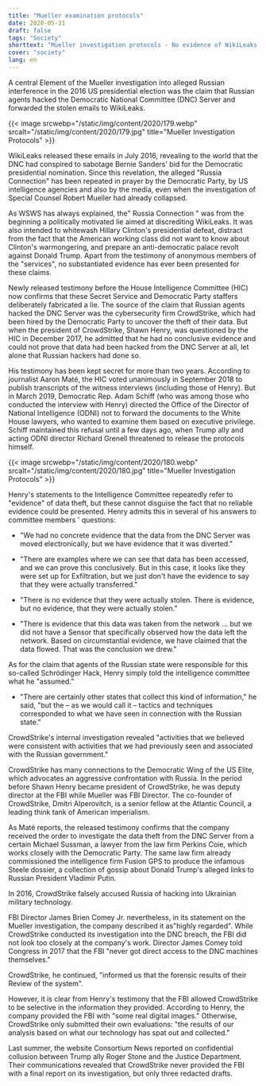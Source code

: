 ```yaml
---
title: "Mueller examination protocols"
date: 2020-05-31
draft: false
tags: "Society"
shorttext: "Mueller investigation protocols - No evidence of WikiLeaks conspiracy with Russia ..."
cover: "society"
lang: en
---
```


A central Element of the Mueller investigation into alleged Russian interference in the 2016 US presidential election was the claim that Russian agents hacked the Democratic National Committee (DNC) Server and forwarded the stolen emails to WikiLeaks.

{{< image srcwebp="/static/img/content/2020/179.webp" srcalt="/static/img/content/2020/179.jpg" title="Mueller Investigation Protocols" >}}

WikiLeaks released these emails in July 2016, revealing to the world that the DNC had conspired to sabotage Bernie Sanders' bid for the Democratic presidential nomination. Since this revelation, the alleged "Russia Connection" has been repeated in prayer by the Democratic Party, by US intelligence agencies and also by the media, even when the investigation of Special Counsel Robert Mueller had already collapsed.

As WSWS has always explained, the" Russia Connection " was from the beginning a politically motivated lie aimed at discrediting WikiLeaks. It was also intended to whitewash Hillary Clinton's presidential defeat, distract from the fact that the American working class did not want to know about Clinton's warmongering, and prepare an anti-democratic palace revolt against Donald Trump. Apart from the testimony of anonymous members of the "services", no substantiated evidence has ever been presented for these claims.

Newly released testimony before the House Intelligence Committee (HIC) now confirms that these Secret Service and Democratic Party staffers deliberately fabricated a lie. The source of the claim that Russian agents hacked the DNC Server was the cybersecurity firm CrowdStrike, which had been hired by the Democratic Party to uncover the theft of their data. But when the president of CrowdStrike, Shawn Henry, was questioned by the HIC in December 2017, he admitted that he had no conclusive evidence and could not prove that data had been hacked from the DNC Server at all, let alone that Russian hackers had done so.

His testimony has been kept secret for more than two years. According to journalist Aaron Maté, the HIC voted unanimously in September 2018 to publish transcripts of the witness interviews (including those of Henry). But in March 2019, Democratic Rep. Adam Schiff (who was among those who conducted the interview with Henry) directed the Office of the Director of National Intelligence (ODNI) not to forward the documents to the White House lawyers, who wanted to examine them based on executive privilege. Schiff maintained this refusal until a few days ago, when Trump ally and acting ODNI director Richard Grenell threatened to release the protocols himself.

{{< image srcwebp="/static/img/content/2020/180.webp" srcalt="/static/img/content/2020/180.jpg" title="Mueller Investigation Protocols" >}}

Henry's statements to the Intelligence Committee repeatedly refer to "evidence" of data theft, but these cannot disguise the fact that no reliable evidence could be presented. Henry admits this in several of his answers to committee members ' questions:

  - "We had no concrete evidence that the data from the DNC Server was moved electronically, but we have evidence that it was diverted."

  - "There are examples where we can see that data has been accessed, and we can prove this conclusively. But in this case, it looks like they were set up for Exfiltration, but we just don't have the evidence to say that they were actually transferred."

  - "There is no evidence that they were actually stolen. There is evidence, but no evidence, that they were actually stolen."

  - "There is evidence that this data was taken from the network ... but we did not have a Sensor that specifically observed how the data left the network. Based on circumstantial evidence, we have claimed that the data flowed. That was the conclusion we drew."

As for the claim that agents of the Russian state were responsible for this so-called Schrödinger Hack, Henry simply told the intelligence committee what he "assumed."

  - "There are certainly other states that collect this kind of information," he said, "but the – as we would call it – tactics and techniques corresponded to what we have seen in connection with the Russian state."

CrowdStrike's internal investigation revealed "activities that we believed were consistent with activities that we had previously seen and associated with the Russian government."

CrowdStrike has many connections to the Democratic Wing of the US Elite, which advocates an aggressive confrontation with Russia. In the period before Shawn Henry became president of CrowdStrike, he was deputy director at the FBI while Mueller was FBI Director. The co-founder of CrowdStrike, Dmitri Alperovitch, is a senior fellow at the Atlantic Council, a leading think tank of American imperialism.

As Maté reports, the released testimony confirms that the company received the order to investigate the data theft from the DNC Server from a certain Michael Sussman, a lawyer from the law firm Perkins Coie, which works closely with the Democratic Party. The same law firm already commissioned the intelligence firm Fusion GPS to produce the infamous Steele dossier, a collection of gossip about Donald Trump's alleged links to Russian President Vladimir Putin.

In 2016, CrowdStrike falsely accused Russia of hacking into Ukrainian military technology.

FBI Director James Brien Comey Jr. nevertheless, in its statement on the Mueller investigation, the company described it as"highly regarded". While CrowdStrike conducted its investigation into the DNC breach, the FBI did not look too closely at the company's work. Director James Comey told Congress in 2017 that the FBI "never got direct access to the DNC machines themselves."

CrowdStrike, he continued, "informed us that the forensic results of their Review of the system".

However, it is clear from Henry's testimony that the FBI allowed CrowdStrike to be selective in the information they provided. According to Henry, the company provided the FBI with "some real digital images." Otherwise, CrowdStrike only submitted their own evaluations: "the results of our analysis based on what our technology has spat out and collected."

Last summer, the website Consortium News reported on confidential collusion between Trump ally Roger Stone and the Justice Department. Their communications revealed that CrowdStrike never provided the FBI with a final report on its investigation, but only three redacted drafts.
